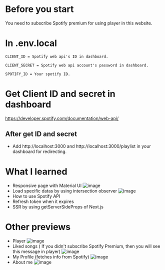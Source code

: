 # Before you start

You need to subscribe Spotify premium for using player in this website.

# In .env.local

```
CLIENT_ID = Spotify web api's ID in dashboard.

CLIENT_SECRET = Spotify web api account's password in dashboard.

SPOTIFY_ID = Your spotify ID.
```

# Get Client ID and secret in dashboard

https://developer.spotify.com/documentation/web-api/

## After get ID and secret

- Add http://localhost:3000 and http://localhost:3000/playlist in your dashboard for redirecting.


# What I learned
- Responsive page with Material UI
![image](https://user-images.githubusercontent.com/77925373/177778890-2194b28c-734a-4b8b-bf60-c6df2045c15d.png)
- Load specific datas by using intersection observer
![image](https://user-images.githubusercontent.com/77925373/177779384-929f89b5-0e4c-4c7a-a645-424a6d811382.png)
- How to use Spotify API
- Refresh token when it expires
- SSR by using getServerSideProps of Next.js


# Other previews
- Player
![image](https://user-images.githubusercontent.com/77925373/177781765-788a5f51-de70-45ff-817d-4fce760b6ed7.png)
- Liked songs ( If you didn't subscribe Spotify Premium, then you will see this message in player)
![image](https://user-images.githubusercontent.com/77925373/177783059-00e8ea2e-d492-45b5-b222-2e284636c699.png)
- My Profile (fetches info from Spotify)
![image](https://user-images.githubusercontent.com/77925373/177782362-c7843c01-391b-4b3e-9922-4784cee30fb9.png)
- About me
![image](https://user-images.githubusercontent.com/77925373/177782773-80b00cf1-5718-46fd-8436-adfba0cd2690.png)



